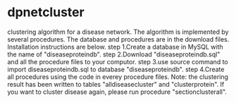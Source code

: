 # dpnetcluster
clustering algorithm for a disease network. The algorithm is implemented by several procedures. The database and procedures are in the download files.
Installation instructions are below.
step 1.Create a database in MySQL with the name of "diseaseproteindb". 
step 2.Download "diseaseproteindb.sql" and all the procedure files to your computor.
step 3.use source command to import diseaseproteindb.sql to database "diseaseproteindb".
step 4.Create all procedures using the code in everey procedure files.
Note: the clustering result has been written to tables "alldiseasecluster" and "clusterprotein". If you want to cluster disease again, please run procedure "sectionclusterall".
